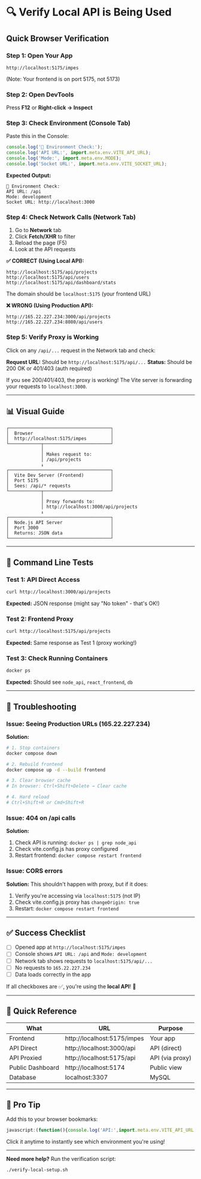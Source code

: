 # 🔍 Verify Local API is Being Used

## Quick Browser Verification

### Step 1: Open Your App
```
http://localhost:5175/impes
```
(Note: Your frontend is on port 5175, not 5173)

### Step 2: Open DevTools
Press **F12** or **Right-click → Inspect**

### Step 3: Check Environment (Console Tab)
Paste this in the Console:
```javascript
console.log('🔧 Environment Check:');
console.log('API URL:', import.meta.env.VITE_API_URL);
console.log('Mode:', import.meta.env.MODE);
console.log('Socket URL:', import.meta.env.VITE_SOCKET_URL);
```

**Expected Output:**
```
🔧 Environment Check:
API URL: /api
Mode: development
Socket URL: http://localhost:3000
```

### Step 4: Check Network Calls (Network Tab)
1. Go to **Network** tab
2. Click **Fetch/XHR** to filter
3. Reload the page (F5)
4. Look at the API requests

**✅ CORRECT (Using Local API):**
```
http://localhost:5175/api/projects
http://localhost:5175/api/users
http://localhost:5175/api/dashboard/stats
```
The domain should be `localhost:5175` (your frontend URL)

**❌ WRONG (Using Production API):**
```
http://165.22.227.234:3000/api/projects
http://165.22.227.234:8080/api/users
```

### Step 5: Verify Proxy is Working
Click on any `/api/...` request in the Network tab and check:

**Request URL:** Should be `http://localhost:5175/api/...`
**Status:** Should be 200 OK or 401/403 (auth required)

If you see 200/401/403, the proxy is working! The Vite server is forwarding your requests to `localhost:3000`.

---

## 📊 Visual Guide

```
┌──────────────────────────────────────┐
│  Browser                             │
│  http://localhost:5175/impes         │
└────────────┬─────────────────────────┘
             │
             │ Makes request to:
             │ /api/projects
             ↓
┌──────────────────────────────────────┐
│  Vite Dev Server (Frontend)          │
│  Port 5175                           │
│  Sees: /api/* requests               │
└────────────┬─────────────────────────┘
             │
             │ Proxy forwards to:
             │ http://localhost:3000/api/projects
             ↓
┌──────────────────────────────────────┐
│  Node.js API Server                  │
│  Port 3000                           │
│  Returns: JSON data                  │
└──────────────────────────────────────┘
```

---

## 🧪 Command Line Tests

### Test 1: API Direct Access
```bash
curl http://localhost:3000/api/projects
```
**Expected:** JSON response (might say "No token" - that's OK!)

### Test 2: Frontend Proxy
```bash
curl http://localhost:5175/api/projects
```
**Expected:** Same response as Test 1 (proxy working!)

### Test 3: Check Running Containers
```bash
docker ps
```
**Expected:** Should see `node_api`, `react_frontend`, `db`

---

## 🚨 Troubleshooting

### Issue: Seeing Production URLs (165.22.227.234)

**Solution:**
```bash
# 1. Stop containers
docker compose down

# 2. Rebuild frontend
docker compose up -d --build frontend

# 3. Clear browser cache
# In browser: Ctrl+Shift+Delete → Clear cache

# 4. Hard reload
# Ctrl+Shift+R or Cmd+Shift+R
```

### Issue: 404 on /api calls

**Solution:**
1. Check API is running: `docker ps | grep node_api`
2. Check vite.config.js has proxy configured
3. Restart frontend: `docker compose restart frontend`

### Issue: CORS errors

**Solution:**
This shouldn't happen with proxy, but if it does:
1. Verify you're accessing via `localhost:5175` (not IP)
2. Check vite.config.js proxy has `changeOrigin: true`
3. Restart: `docker compose restart frontend`

---

## ✅ Success Checklist

- [ ] Opened app at `http://localhost:5175/impes`
- [ ] Console shows `API URL: /api` and `Mode: development`
- [ ] Network tab shows requests to `localhost:5175/api/...`
- [ ] No requests to `165.22.227.234`
- [ ] Data loads correctly in the app

If all checkboxes are ✅, you're using the **local API**! 🎉

---

## 📝 Quick Reference

| What | URL | Purpose |
|------|-----|---------|
| Frontend | http://localhost:5175/impes | Your app |
| API Direct | http://localhost:3000/api | API (direct) |
| API Proxied | http://localhost:5175/api | API (via proxy) |
| Public Dashboard | http://localhost:5174 | Public view |
| Database | localhost:3307 | MySQL |

---

## 🎯 Pro Tip

Add this to your browser bookmarks:
```javascript
javascript:(function(){console.log('API:',import.meta.env.VITE_API_URL,'Mode:',import.meta.env.MODE);alert('API: '+import.meta.env.VITE_API_URL+'\nMode: '+import.meta.env.MODE)})()
```

Click it anytime to instantly see which environment you're using!

---

**Need more help?** Run the verification script:
```bash
./verify-local-setup.sh
```


























